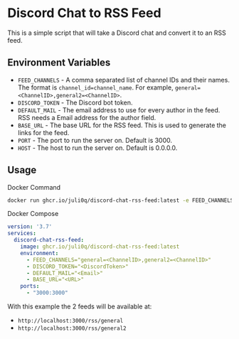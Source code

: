 # Discord Chat to RSS Feed

This is a simple script that will take a Discord chat and convert it to an RSS feed.

## Environment Variables
- `FEED_CHANNELS` - A comma separated list of channel IDs and their names. The format is `channel_id=channel_name`. For example, `general=<ChannelID>,general2=<ChannelID>`.
- `DISCORD_TOKEN` - The Discord bot token.
- `DEFAULT_MAIL` - The email address to use for every author in the feed. RSS needs a Email address for the author field.
- `BASE_URL` - The base URL for the RSS feed. This is used to generate the links for the feed.
- `PORT` - The port to run the server on. Default is 3000.
- `HOST` - The host to run the server on. Default is 0.0.0.0.

## Usage
Docker Command
```bash
docker run ghcr.io/juli0q/discord-chat-rss-feed:latest -e FEED_CHANNELS="general=<ChannelID>,general2=<ChannelID>" -e DISCORD_TOKEN="<DiscordToken>" -e DEFAULT_MAIL="<Email>" -e BASE_URL="<URL>"
```

Docker Compose
```yaml
version: '3.7'
services:
  discord-chat-rss-feed:
    image: ghcr.io/juli0q/discord-chat-rss-feed:latest
    environment:
      - FEED_CHANNELS="general=<ChannelID>,general2=<ChannelID>"
      - DISCORD_TOKEN="<DiscordToken>"
      - DEFAULT_MAIL="<Email>"
      - BASE_URL="<URL>"
    ports:
      - "3000:3000"
```

With this example the 2 feeds will be available at:
- `http://localhost:3000/rss/general`
- `http://localhost:3000/rss/general2`